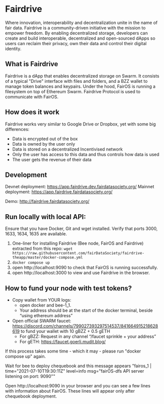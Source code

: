 # Fairdrive

Where innovation, interoperability and decentralization unite in the name of fair data.
Fairdrive is a community-driven initiative with the mission to empower freedom. By enabling decentralized storage, developers can create and build interoperable, decentralized and open-sourced dApps so users can reclaim their privacy, own their data and control their digital identity.

## What is Fairdrive

Fairdrive is a dApp that enables decentralized storage on Swarm. It consists of a typical "Drive" interface with files and folders, and a BZZ wallet to manage token balances and keypairs. Under the hood, FairOS is running a filesystem on top of Ethereum Swarm. Fairdrive Protocol is used to communicate with FairOS.

## How does it work

Fairdrive works very similar to Google Drive or Dropbox, yet with some big differences:

- Data is encrypted out of the box
- Data is owned by the user only
- Data is stored on a decentralized Incentivised network
- Only the user has access to this data and thus controls how data is used
- The user gets the revenue of their data

## Development
Devnet deployment: https://app.fairdrive.dev.fairdatasociety.org/ 
Mainnet deployment: https://app.fairdrive.fairdatasociety.org/ 

Demo: http://fairdrive.fairdatasociety.org/

## Run locally with local API:

Ensure that you have Docker, Git and wget installed. Verify that ports 3000, 1633, 1634, 1635 are available.

1. One-liner for installing Fairdrive (Bee node, FairOS and Fairdrive) extracted from this repo: `wget https://raw.githubusercontent.com/fairDataSociety/fairdrive-theapp/master/docker-compose.yml`
2. `docker compose up`
3. open http://localhost:9090 to check that FairOS is running successfully.
4. open http://localhost:3000 to view and use Fairdrive in the browser.

## How to fund your node with test tokens?

- Copy wallet from YOUR logs:
  - open docker and bee-1_1.
  - Your address should be at the start of the docker terminal, beside “using ethereum address”
- Open official SWARM faucet: https://discord.com/channels/799027393297514537/841664915218628619 to fund your wallet with 10 gBZZ + 0.5 gETH
  - For gBZZ: Request in any channel “/faucet sprinkle + your address”
  - For gETH: https://faucet.goerli.mudit.blog/

If this process takes some time - which it may - please run "docker compose up" again.

Wait for bee to deploy chequebook and this message appears "fairos_1 | time="2021-07-10T19:30:11Z" level=info msg="fairOS-dfs API server listening on port: 9090""

Open http://localhost:9090 in your browser and you can see a few lines with information about FairOS. These lines will appear only after chequebook deployment.
